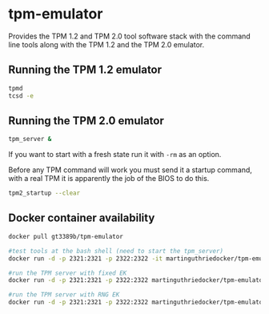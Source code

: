 # tpm-emulator

Provides the TPM 1.2 and TPM 2.0 tool software stack with the command
line tools along with the TPM 1.2 and the TPM 2.0 emulator.

## Running the TPM 1.2 emulator

```bash
tpmd
tcsd -e
```

## Running the TPM 2.0 emulator

```bash
tpm_server &
```

If you want to start with a fresh state run it with `-rm` as an option.

Before any TPM command will work you must send it a startup command, with
a real TPM it is apparently the job of the BIOS to do this.

```bash
tpm2_startup --clear
```

## Docker container availability

```bash
docker pull gt3389b/tpm-emulator

#test tools at the bash shell (need to start the tpm_server)
docker run -d -p 2321:2321 -p 2322:2322 -it martinguthriedocker/tpm-emulator

#run the TPM server with fixed EK
docker run -d -p 2321:2321 -p 2322:2322 martinguthriedocker/tpm-emulator tpm_server -rm 

#run the TPM server with RNG EK
docker run -d -p 2321:2321 -p 2322:2322 martinguthriedocker/tpm-emulator /usr/local/bin/tpm_server_ndebug -rm 

